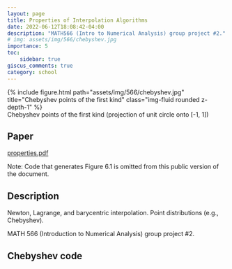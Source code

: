 ```yaml
---
layout: page
title: Properties of Interpolation Algorithms
date: 2022-06-12T18:08:42-04:00
description: "MATH566 (Intro to Numerical Analysis) group project #2."
# img: assets/img/566/chebyshev.jpg
importance: 5
toc:
    sidebar: true
giscus_comments: true
category: school
---
```


<div class="row">
    <div class="col-sm mt-3 mt-md-0">
        {% include figure.html path="assets/img/566/chebyshev.jpg" title="Chebyshev points of the first kind" class="img-fluid rounded z-depth-1" %}
    </div>
</div>

<div class="caption">Chebyshev points of the first kind (projection of unit circle onto [-1, 1])</div>

## Paper

[properties.pdf](https://drive.google.com/file/d/1TycieX_6Vuld8dgXyYmXEs6t5Q7rnTqX/view?usp=share_link)

Note: Code that generates Figure 6.1 is omitted from this public version of the document.

## Description

Newton, Lagrange, and barycentric interpolation. Point distributions (e.g., Chebyshev).

MATH 566 (Introduction to Numerical Analysis) group project #2.

## Chebyshev code

<script src="https://gist.github.com/jesse-wei/0b2472f020b41b8767882291c536102c.js"></script>
